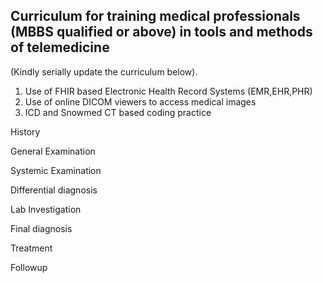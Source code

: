 ## Curriculum for training medical professionals (MBBS qualified or above) in tools and methods of telemedicine


(Kindly serially update the curriculum below).
1. Use of FHIR based Electronic Health Record Systems (EMR,EHR,PHR)
2. Use of online DICOM viewers to access medical images
3. ICD and Snowmed CT based coding practice



History 



General Examination



Systemic Examination



Differential diagnosis



Lab Investigation



Final diagnosis



Treatment 



Followup





